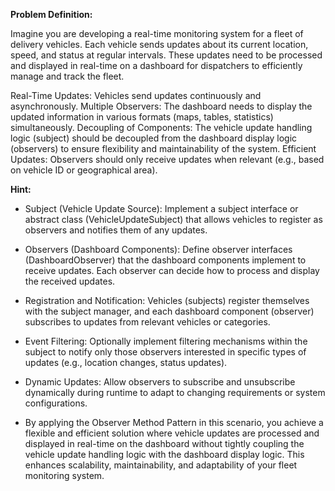 **Problem Definition:**

Imagine you are developing a real-time monitoring system for a fleet of delivery vehicles. Each vehicle sends updates about its current location, speed, and status at regular intervals. These updates need to be processed and displayed in real-time on a dashboard for dispatchers to efficiently manage and track the fleet.

Real-Time Updates: Vehicles send updates continuously and asynchronously.
Multiple Observers: The dashboard needs to display the updated information in various formats (maps, tables, statistics) simultaneously.
Decoupling of Components: The vehicle update handling logic (subject) should be decoupled from the dashboard display logic (observers) to ensure flexibility and maintainability of the system.
Efficient Updates: Observers should only receive updates when relevant (e.g., based on vehicle ID or geographical area).


**Hint:**
* Subject (Vehicle Update Source): Implement a subject interface or abstract class (VehicleUpdateSubject) that allows vehicles to register as observers and notifies them of any updates.
* Observers (Dashboard Components): Define observer interfaces (DashboardObserver) that the dashboard components implement to receive updates. Each observer can decide how to process and display the received updates.
* Registration and Notification: Vehicles (subjects) register themselves with the subject manager, and each dashboard component (observer) subscribes to updates from relevant vehicles or categories.
* Event Filtering: Optionally implement filtering mechanisms within the subject to notify only those observers interested in specific types of updates (e.g., location changes, status updates).
* Dynamic Updates: Allow observers to subscribe and unsubscribe dynamically during runtime to adapt to changing requirements or system configurations.

* By applying the Observer Method Pattern in this scenario, you achieve a flexible and efficient solution where vehicle updates are processed and displayed in real-time on the dashboard without tightly coupling the vehicle update handling logic with the dashboard display logic. This enhances scalability, maintainability, and adaptability of your fleet monitoring system.
